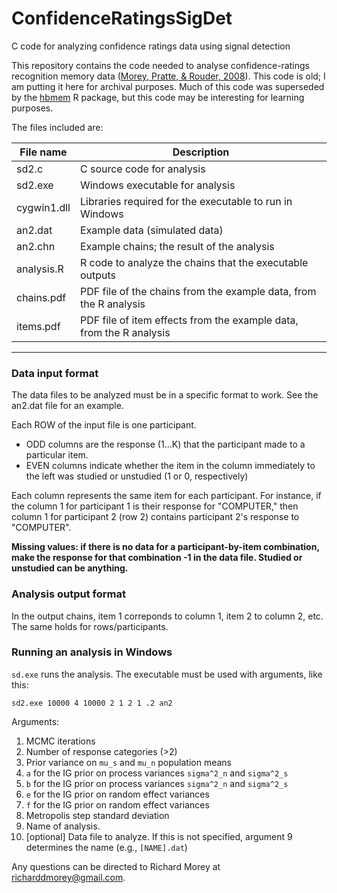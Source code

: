 # ConfidenceRatingsSigDet
C code for analyzing confidence ratings data using signal detection


This repository contains the code needed to analyse confidence-ratings recognition memory data ([Morey, Pratte, & Rouder, 2008](http://www.sciencedirect.com/science/article/pii/S0022249608000242)). This code is old; I am putting it here for archival purposes. Much of this code was superseded by the [hbmem](https://cran.r-project.org/web/packages/hbmem) R package, but this code may be interesting for learning purposes.

The files included are:

File name| Description
---------|---------
sd2.c    |      C source code for analysis
sd2.exe  |     Windows executable for analysis
cygwin1.dll |   Libraries required for the executable to run in Windows
an2.dat     |  Example data (simulated data)
an2.chn     |  Example chains; the result of the analysis
analysis.R  |  R code to analyze the chains that the executable outputs
chains.pdf  |  PDF file of the chains from the example data, from the R analysis
items.pdf   |  PDF file of item effects from the example data, from the R analysis
----------------


### Data input format
The data files to be analyzed must be in a specific format to work. See the an2.dat file for an example.

Each ROW of the input file is one participant.
* ODD columns are the response (1...K) that the participant made to a particular item. 
* EVEN columns indicate whether the item in the column immediately to the left was studied or unstudied (1 or 0, respectively) 

Each column represents the same item for each participant. For instance, if the column 1 for participant 1 is their response for "COMPUTER," then column 1 for participant 2 (row 2) contains participant 2's response to "COMPUTER".

**Missing values: if there is no data for a participant-by-item combination, make the response for that combination -1 in the data file. Studied or unstudied can be anything.**

### Analysis output format

In the output chains, item 1 correponds to column 1, item 2 to column 2, etc. The same holds for rows/participants.

### Running an analysis in Windows
`sd.exe` runs the analysis. The executable must be used with arguments, like this:

    sd2.exe 10000 4 10000 2 1 2 1 .2 an2

Arguments:

1. MCMC iterations
2. Number of response categories (>2)
3. Prior variance on `mu_s` and `mu_n` population means
4. `a` for the IG prior on process variances `sigma^2_n` and `sigma^2_s`
5. `b` for the IG prior on process variances `sigma^2_n` and `sigma^2_s`
6. `e` for the IG prior on random effect variances
7. `f` for the IG prior on random effect variances
8. Metropolis step standard deviation
9. Name of analysis. 
10. [optional] Data file to analyze. If this is not specified, argument 9 determines the name (e.g., `[NAME].dat`)


Any questions can be directed to Richard Morey at richarddmorey@gmail.com.
